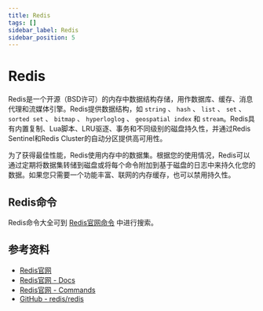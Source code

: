 ```yaml
---
title: Redis
tags: []
sidebar_label: Redis
sidebar_position: 5
---
```


# Redis

Redis是一个开源（BSD许可）的内存中数据结构存储，用作数据库、缓存、消息代理和流媒体引擎。Redis提供数据结构，如 `string` 、 `hash` 、 `list` 、 `set` 、 `sorted set` 、 `bitmap` 、 `hyperloglog` 、 `geospatial index` 和 `stream`。Redis具有内置复制、Lua脚本、LRU驱逐、事务和不同级别的磁盘持久性，并通过Redis Sentinel和Redis Cluster的自动分区提供高可用性。

为了获得最佳性能，Redis使用内存中的数据集。根据您的使用情况，Redis可以通过定期将数据集转储到磁盘或将每个命令附加到基于磁盘的日志中来持久化您的数据。如果您只需要一个功能丰富、联网的内存缓存，也可以禁用持久性。

## Redis命令

Redis命令大全可到 [Redis官网命令](https://redis.io/commands/?group=string) 中进行搜索。

## 参考资料

* [Redis官网](https://redis.io/)
* [Redis官网 - Docs](https://redis.io/docs/get-started/)
* [Redis官网 - Commands](https://redis.io/commands/)
* [GitHub - redis/redis](https://github.com/redis)